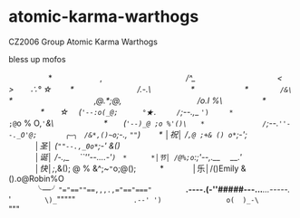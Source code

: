 # atomic-karma-warthogs
CZ2006 Group Atomic Karma Warthogs

bless up mofos

　　　　　*　　　　　　,
　　　　　　　　　　 _/^\_
　　　　　　　　　　<　 　>　　∴° ☆
　　*　　　　　　　　/.-.\　　　　　*
　　　　　　*　　　　`/&\`　　　　*
　　　　　　　　　　,@.*;@,
　　　　　　　　　 /_o.I %_\　　　　　*
　　　　*　　☆　 (`'--:o(_@;
　　　°★．　　　/`;--.,__ `')　　　*
　　　　　　　　 ;@`o % O,*`'`&\ 
　　　　　　*　　(`'--)_@ ;o %'()\　　*
　　　　　　　　/`;--._`''--._O'@;
　　　 ╭—╮　/&*,()~o`;-.,_ `""`)
　　*  │祝│  /`,@ ;+& () o*`;-';\
　　　 │圣│ (`""--.,_0o*`;-' &()\
　　 　│诞│ /-.,_　  ``''--....-'`)　*
　　　*│节│ /@%;o`:;'--,.__　 __.'\
　　　 │快│;*,&(); @ % &^;~`"`o;@();　　　*
　　　 │乐│/()Emily & ().o@Robin%O\
　　　 ╰—╯`"="==""==,,,.,="=="==="`
　　　　__.----.(\-''#####---...___...-----._
　　　　'`　　　　　\)_`"""""`
　　　　　　　　.--' ')
　　　　　　　　　o(  )_-\
　　　　　　　　　`"""` `